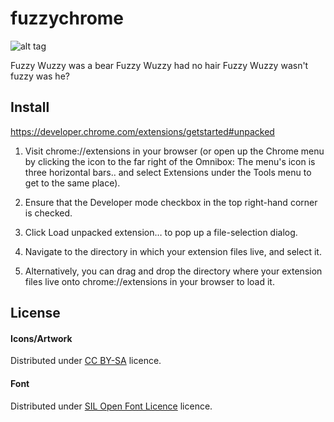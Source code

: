 fuzzychrome
===========

![alt tag](https://raw.githubusercontent.com/jotham/fuzzychrome/master/fuzzychrome-plugin/assets/icon128.png)

Fuzzy Wuzzy was a bear Fuzzy Wuzzy had no hair Fuzzy Wuzzy wasn't fuzzy was he?

Install
-------

   https://developer.chrome.com/extensions/getstarted#unpacked

   1. Visit chrome://extensions in your browser (or open up the Chrome menu by clicking the icon to the far right of the Omnibox:  The menu's icon is three horizontal bars.. and select Extensions under the Tools menu to get to the same place).

   2. Ensure that the Developer mode checkbox in the top right-hand corner is checked.

   3. Click Load unpacked extension… to pop up a file-selection dialog.

   4. Navigate to the directory in which your extension files live, and select it.

   5. Alternatively, you can drag and drop the directory where your extension files live onto chrome://extensions in your browser to load it.













License
-------

#### Icons/Artwork

Distributed under
[CC BY-SA](http://creativecommons.org/licenses/by-sa/3.0/) licence.

#### Font

Distributed under
[SIL Open Font Licence](http://scripts.sil.org/cms/scripts/page.php?item_id=OFL_web) licence.
